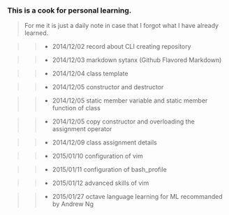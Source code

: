 ### This is a cook for personal learning.<br>
>For me it is just a daily note in case that I forgot what I have already learned.

>>* 2014/12/02 record about CLI creating repository

>>* 2014/12/03 markdown sytanx (Github Flavored Markdown)

>>* 2014/12/04 class template

>>* 2014/12/05 constructor and destructor

>>* 2014/12/05 static member variable and static member function of class

>>* 2014/12/05 copy constructor and overloading the assignment operator

>>* 2014/12/09 class assignment details

>>* 2015/01/10 configuration of vim

>>* 2015/01/11 configuration of bash_profile

>>* 2015/01/12 advanced skills of vim

>>* 2015/01/27 octave language learning for ML recommanded by Andrew Ng
